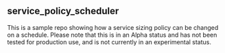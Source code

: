 ## service_policy_scheduler

This is a sample repo showing how a service sizing policy can be changed on a schedule. Please note that this is in an Alpha status and has not been tested for production use, and is not currently in an experimental status.
